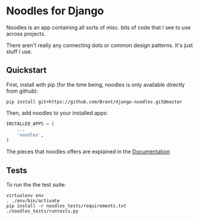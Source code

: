 Noodles for Django
==============
Noodles is an app containing all sorts of misc. bits of code that I see to use across projects.

There aren't really any connecting dots or common design patterns. It's just stuff I use.

## Quickstart
First, install with pip (for the time being, noodles is only available directly from github):
```
pip install git+https://github.com/Brant/django-noodles.git@master
```

Then, add noodles to your installed apps:
```python
INSTALLED_APPS = (
    ...
    'noodles',
)
```
The pieces that noodles offers are explained in the [Documentation](http://brant.github.io/django-noodles/)


## Tests
To run the the test suite:
```
virtualenv env
. ./env/bin/activate
pip install -r noodles_tests/requirements.txt
./noodles_tests/runtests.py
```
